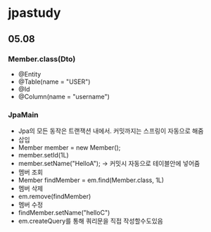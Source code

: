 # jpastudy

## 05.08
### Member.class(Dto)
- @Entity
- @Table(name = "USER")
- @Id
- @Column(name = "username")

### JpaMain
- Jpa의 모든 동작은 트랜잭션 내에서. 커밋까지는 스프링이 자동으로 해줌
- 삽입
- Member member = new Member();
- member.setId(1L)
- member.setName("HelloA");
-> 커밋시 자동으로 테이블안에 넣어줌
- 멤버 조회
- Member findMember = em.find(Member.class, 1L)
- 멤버 삭제
- em.remove(findMember)
- 멤버 수정
- findMember.setName("helloC")
- em.createQuery를 통해 쿼리문을 직접 작성할수도있음
